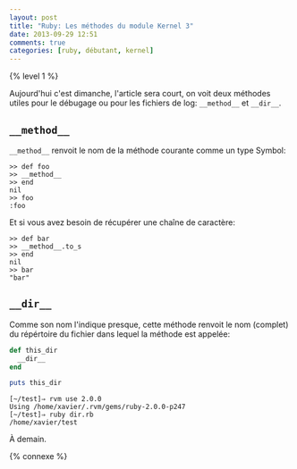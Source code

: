 ```yaml
---
layout: post
title: "Ruby: Les méthodes du module Kernel 3"
date: 2013-09-29 12:51
comments: true
categories: [ruby, débutant, kernel]
---
```


{% level 1 %}

Aujourd'hui c'est dimanche, l'article sera court, on voit deux méthodes
utiles pour le débugage ou pour les fichiers
de log: `__method__` et `__dir__`.

<!-- more -->

`__method__`
------------

`__method__` renvoit le nom de la méthode courante comme un type Symbol:

``` irb
>> def foo
>> __method__
>> end
nil
>> foo
:foo
```

Et si vous avez besoin de récupérer une chaîne de caractère:

``` irb
>> def bar
>> __method__.to_s
>> end
nil
>> bar
"bar"
```

`__dir__`
---------

Comme son nom l'indique presque, cette méthode renvoit le nom (complet)
du répértoire du fichier dans lequel la méthode est appelée:

``` ruby ~/test/dir.rb
def this_dir
  __dir__
end

puts this_dir
```

    [~/test]⇒ rvm use 2.0.0
    Using /home/xavier/.rvm/gems/ruby-2.0.0-p247
    [~/test]⇒ ruby dir.rb 
    /home/xavier/test

À demain.

{% connexe %}

